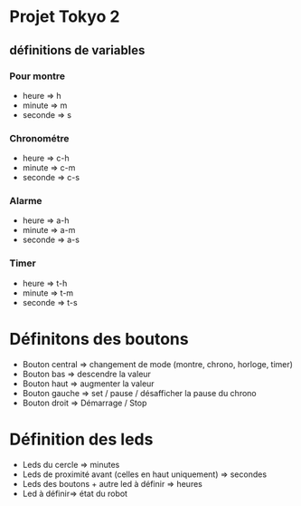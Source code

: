 # Projet Tokyo 2

## définitions de variables 

### Pour montre
* heure => h
* minute => m
* seconde => s

### Chronométre

* heure => c-h
* minute => c-m
* seconde => c-s

### Alarme

* heure => a-h
* minute => a-m
* seconde => a-s

### Timer

* heure => t-h
* minute => t-m
* seconde => t-s


# Définitons des boutons

* Bouton central => changement de mode (montre, chrono, horloge, timer)
* Bouton bas => descendre la valeur
* Bouton haut => augmenter la valeur
* Bouton gauche => set / pause / désafficher la pause du chrono
* Bouton droit => Démarrage / Stop

# Définition des leds

* Leds du cercle => minutes
* Leds de proximité avant (celles en haut uniquement) => secondes
* Leds des boutons + autre led à définir => heures
* Led à définir=> état du robot
